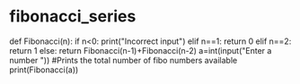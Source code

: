 # fibonacci_series
def Fibonacci(n): 
    if n<0: 
        print("Incorrect input")
    elif n==1: 
        return 0
    elif n==2: 
        return 1
    else: 
        return Fibonacci(n-1)+Fibonacci(n-2) 
a=int(input("Enter a number "))
#Prints the total number of fibo numbers available
print(Fibonacci(a))
